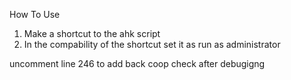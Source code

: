 How To Use
1. Make a shortcut to the ahk script
2. In the compability of the shortcut set it as run as administrator

uncomment line 246 to add back coop check after debugigng